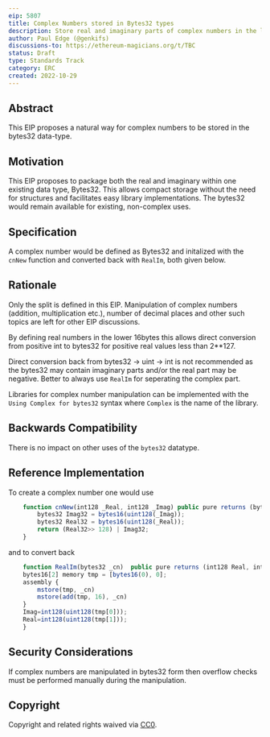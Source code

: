 ```yaml
---
eip: 5807
title: Complex Numbers stored in Bytes32 types
description: Store real and imaginary parts of complex numbers in the lower 16 bytes and upper 16 bytes respectively of a bytes32 type.
author: Paul Edge (@genkifs)
discussions-to: https://ethereum-magicians.org/t/TBC
status: Draft
type: Standards Track
category: ERC
created: 2022-10-29
---
```

 
## Abstract

This EIP proposes a natural way for complex numbers to be stored in the bytes32 data-type.

## Motivation

This EIP proposes to package both the real and imaginary within one existing data type, Bytes32.  This allows compact storage without the need for structures and facilitates easy library implementations.  The bytes32 would remain available for existing, non-complex uses.

## Specification

A complex number would be defined as Bytes32 and initalized with the `cnNew` function and converted back with `RealIm`, both given below.   

## Rationale

Only the split is defined in this EIP.  Manipulation of complex numbers (addition, multiplication etc.), number of decimal places and other such topics are left for other EIP discussions.

By defining real numbers in the lower 16bytes this allows direct conversion from positive int to bytes32 for positive real values less than 2**127.  

Direct conversion back from bytes32 -> uint -> int is not recommended as the bytes32 may contain imaginary parts and/or the real part may be negative.  Better to always use `RealIm` for seperating the complex part.  

Libraries for complex number manipulation can be implemented with the `Using Complex for bytes32` syntax where `Complex` is the name of the library.  

## Backwards Compatibility 
There is no impact on other uses of the `bytes32` datatype. 

## Reference Implementation
To create a complex number one would use

```JavaScript
	function cnNew(int128 _Real, int128 _Imag) public pure returns (bytes32){
        bytes32 Imag32 = bytes16(uint128(_Imag));
        bytes32 Real32 = bytes16(uint128(_Real));
        return (Real32>> 128) | Imag32; 
	}
```
and to convert back

```JavaScript
	function RealIm(bytes32 _cn)  public pure returns (int128 Real, int128 Imag){
	bytes16[2] memory tmp = [bytes16(0), 0];
	assembly {
	    mstore(tmp, _cn)
	    mstore(add(tmp, 16), _cn)
	}
	Imag=int128(uint128(tmp[0]));
	Real=int128(uint128(tmp[1]));
	}
```

## Security Considerations
If complex numbers are manipulated in bytes32 form then overflow checks must be performed manually during the manipulation.

## Copyright

Copyright and related rights waived via [CC0](../LICENSE.md).
